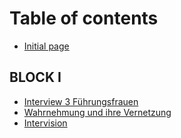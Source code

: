 # Table of contents

* [Initial page](README.md)

## BLOCK I <a id="block-1"></a>

* [Interview 3 Führungsfrauen](block-1/interview-3-fuehrungsfrauen.md)
* [Wahrnehmung und ihre Vernetzung](block-1/wahrnehmung-und-ihre-vernetzung.md)
* [Intervision](block-1/untitled.md)

